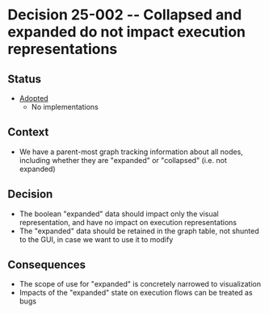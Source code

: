 # Decision 25-002 -- Collapsed and expanded do not impact execution representations

## Status

- [Adopted](https://github.com/JNmpi/pyiron_core/pull/57)
  - No implementations


## Context

- We have a parent-most graph tracking information about all nodes, including whether they are "expanded" or "collapsed" (i.e. not expanded)


## Decision

- The boolean "expanded" data should impact only the visual representation, and have no impact on execution representations
- The "expanded" data should be retained in the graph table, not shunted to the GUI, in case we want to use it to modify 


## Consequences

- The scope of use for "expanded" is concretely narrowed to visualization
- Impacts of the "expanded" state on execution flows can be treated as bugs
